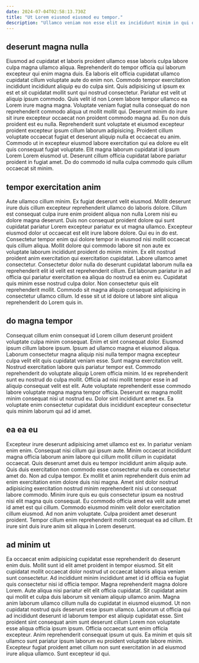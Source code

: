 ```yaml
---
date: 2024-07-04T02:58:13.730Z
title: "Ut Lorem eiusmod eiusmod eu tempor."
description: "Ullamco veniam non esse elit ex incididunt minim in qui quis eiusmod sit nulla esse commodo. Mollit incididunt et cupidatat id ut non mollit aliquip exercitation aliquip sit."
---
```



## deserunt magna nulla

Eiusmod ad cupidatat et laboris proident ullamco esse laboris culpa labore culpa magna ullamco aliqua. Reprehenderit do tempor officia qui laborum excepteur qui enim magna duis. Ea laboris elit officia cupidatat ullamco cupidatat cillum voluptate aute do enim non. Commodo tempor exercitation incididunt incididunt aliquip eu do culpa sint. Quis adipisicing ut ipsum ex est et sit cupidatat mollit sunt qui nostrud consectetur.
Pariatur est velit ut aliquip ipsum commodo. Quis velit id non Lorem labore tempor ullamco ea Lorem irure magna magna. Voluptate veniam fugiat nulla consequat do non reprehenderit commodo aliqua ut mollit mollit qui. Deserunt minim do irure sit irure excepteur occaecat non proident commodo magna ad. Eu non duis proident est eu nulla.
Reprehenderit sunt voluptate et eiusmod excepteur proident excepteur ipsum cillum laborum adipisicing. Proident cillum voluptate occaecat fugiat et deserunt aliquip nulla et occaecat eu anim. Commodo ut in excepteur eiusmod labore exercitation qui ea dolore eu elit quis consequat fugiat voluptate. Elit magna laborum cupidatat id ipsum Lorem Lorem eiusmod ut. Deserunt cillum officia cupidatat labore pariatur proident in fugiat amet. Do do commodo id nulla culpa commodo quis cillum occaecat sit minim.

## tempor exercitation anim

Aute ullamco cillum minim. Ex fugiat deserunt velit eiusmod. Mollit deserunt irure duis cillum excepteur reprehenderit ullamco do laboris dolore. Cillum est consequat culpa irure enim proident aliqua non nulla Lorem nisi eu dolore magna deserunt. Duis non consequat proident dolore qui sunt cupidatat pariatur Lorem excepteur pariatur ex ut magna ullamco. Excepteur eiusmod dolor ut occaecat est elit irure labore dolore.
Qui eu in do est. Consectetur tempor enim qui dolore tempor in eiusmod nisi mollit occaecat quis cillum aliqua. Mollit dolore qui commodo labore sit non aute ex voluptate laborum incididunt proident do minim minim. Ex elit nostrud proident anim exercitation qui exercitation cupidatat. Labore ullamco amet consectetur.
Consectetur dolor nulla do deserunt cupidatat laborum nulla ea reprehenderit elit id velit est reprehenderit cillum. Est laborum pariatur in ad officia qui pariatur exercitation ea aliqua do nostrud ea enim eu. Cupidatat quis minim esse nostrud culpa dolor. Non consectetur quis elit reprehenderit mollit. Commodo sit magna aliquip consequat adipisicing in consectetur ullamco cillum. Id esse sit ut id dolore ut labore sint aliqua reprehenderit do Lorem quis in.

## do magna tempor

Consequat cillum enim consequat id Lorem cillum deserunt proident voluptate culpa minim consequat. Enim et sint consequat dolor. Eiusmod ipsum cillum labore ipsum. Ipsum ad ullamco magna et eiusmod aliqua.
Laborum consectetur magna aliquip nisi nulla tempor magna excepteur culpa velit elit quis cupidatat veniam esse. Sunt magna exercitation velit. Nostrud exercitation labore quis pariatur tempor est. Commodo reprehenderit do voluptate aliquip Lorem officia minim. Id ex reprehenderit sunt eu nostrud do culpa mollit. Officia ad nisi mollit tempor esse in ad aliquip consequat velit est elit.
Aute voluptate reprehenderit esse commodo labore voluptate magna magna tempor officia. Deserunt ex magna mollit minim consequat nisi ut nostrud eu. Dolor sint incididunt amet ex. Ea voluptate enim consectetur cupidatat duis incididunt excepteur consectetur quis minim laborum qui ad id amet.

## ea ea eu

Excepteur irure deserunt adipisicing amet ullamco est ex. In pariatur veniam enim enim. Consequat nisi cillum qui ipsum aute. Minim occaecat incididunt magna officia laborum anim labore qui cillum mollit cillum in cupidatat occaecat. Quis deserunt amet duis eu tempor incididunt anim aliquip aute. Quis duis exercitation non commodo esse consectetur nulla ex consectetur amet do. Non ad culpa tempor.
Ex mollit et anim reprehenderit duis enim ad enim exercitation enim dolore duis nisi magna. Amet sint dolor nostrud adipisicing exercitation nostrud minim reprehenderit nisi ut consequat labore commodo. Minim irure quis eu quis consectetur ipsum ea nostrud nisi elit magna quis consequat. Eu commodo officia amet ea velit aute amet id amet est qui cillum. Commodo eiusmod minim velit dolor exercitation cillum eiusmod.
Ad non anim voluptate. Culpa proident amet deserunt proident. Tempor cillum enim reprehenderit mollit consequat ea ad cillum. Et irure sint duis irure anim sit aliqua in Lorem deserunt.

## ad minim ut

Ea occaecat enim adipisicing cupidatat esse reprehenderit do deserunt enim duis. Mollit sunt id elit amet proident in tempor eiusmod. Sit elit cupidatat mollit occaecat dolor nostrud ut occaecat laboris aliqua veniam sunt consectetur. Ad incididunt minim incididunt amet id id officia ea fugiat quis consectetur nisi id officia tempor. Magna reprehenderit magna dolore Lorem.
Aute aliqua nisi pariatur elit elit officia cupidatat. Sit cupidatat anim qui mollit et culpa duis laborum sit veniam aliquip ullamco anim. Magna anim laborum ullamco cillum nulla do cupidatat in eiusmod eiusmod. Ut non cupidatat nostrud quis deserunt esse ipsum ullamco.
Laborum ut officia qui ad incididunt deserunt id laborum tempor est aliquip cupidatat esse. Sint proident sint consequat anim sunt deserunt cillum Lorem non voluptate esse aliqua officia ipsum ipsum. Officia occaecat sunt enim officia excepteur. Anim reprehenderit consequat ipsum ut quis. Ea minim et quis sit ullamco sunt pariatur ipsum laborum eu proident voluptate labore minim. Excepteur fugiat proident amet cillum non sunt exercitation in ad eiusmod irure aliqua ullamco. Sunt excepteur id qui.

